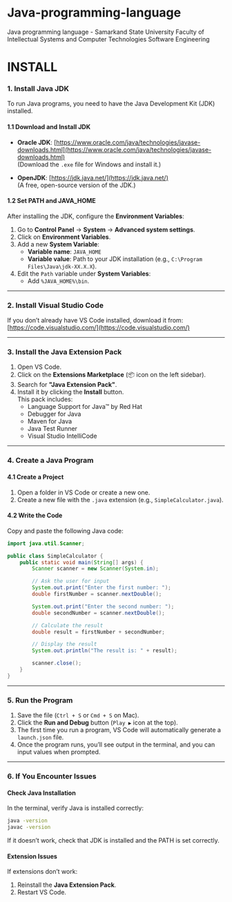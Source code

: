 # Java-programming-language
Java programming language - Samarkand State University Faculty of Intellectual Systems and Computer Technologies Software Engineering


# INSTALL

### 1. **Install Java JDK**
To run Java programs, you need to have the Java Development Kit (JDK) installed.

#### **1.1 Download and Install JDK**
- **Oracle JDK**: [https://www.oracle.com/java/technologies/javase-downloads.html](https://www.oracle.com/java/technologies/javase-downloads.html)  
  (Download the `.exe` file for Windows and install it.)
  
- **OpenJDK**: [https://jdk.java.net/](https://jdk.java.net/)  
  (A free, open-source version of the JDK.)

#### **1.2 Set PATH and JAVA_HOME**
After installing the JDK, configure the **Environment Variables**:

1. Go to **Control Panel** → **System** → **Advanced system settings**.
2. Click on **Environment Variables**.
3. Add a new **System Variable**:
   - **Variable name**: `JAVA_HOME`
   - **Variable value**: Path to your JDK installation (e.g., `C:\Program Files\Java\jdk-XX.X.X`).
4. Edit the `Path` variable under **System Variables**:
   - Add `%JAVA_HOME%\bin`.

---

### 2. **Install Visual Studio Code**
If you don’t already have VS Code installed, download it from:  
[https://code.visualstudio.com/](https://code.visualstudio.com/)

---

### 3. **Install the Java Extension Pack**

1. Open VS Code.
2. Click on the **Extensions Marketplace** (📦 icon on the left sidebar).
3. Search for **"Java Extension Pack"**.
4. Install it by clicking the **Install** button.  
   This pack includes:
   - Language Support for Java™ by Red Hat
   - Debugger for Java
   - Maven for Java
   - Java Test Runner
   - Visual Studio IntelliCode

---

### 4. **Create a Java Program**

#### **4.1 Create a Project**
1. Open a folder in VS Code or create a new one.
2. Create a new file with the `.java` extension (e.g., `SimpleCalculator.java`).

#### **4.2 Write the Code**
Copy and paste the following Java code:

```java
import java.util.Scanner;

public class SimpleCalculator {
    public static void main(String[] args) {
        Scanner scanner = new Scanner(System.in);

        // Ask the user for input
        System.out.print("Enter the first number: ");
        double firstNumber = scanner.nextDouble();

        System.out.print("Enter the second number: ");
        double secondNumber = scanner.nextDouble();

        // Calculate the result
        double result = firstNumber + secondNumber;

        // Display the result
        System.out.println("The result is: " + result);

        scanner.close();
    }
}
```

---

### 5. **Run the Program**

1. Save the file (`Ctrl + S` or `Cmd + S` on Mac).
2. Click the **Run and Debug** button (`Play ▶` icon at the top).
3. The first time you run a program, VS Code will automatically generate a `launch.json` file.
4. Once the program runs, you’ll see output in the terminal, and you can input values when prompted.

---

### 6. **If You Encounter Issues**

#### **Check Java Installation**
In the terminal, verify Java is installed correctly:
```bash
java -version
javac -version
```
If it doesn’t work, check that JDK is installed and the PATH is set correctly.

#### **Extension Issues**
If extensions don’t work:
1. Reinstall the **Java Extension Pack**.
2. Restart VS Code.